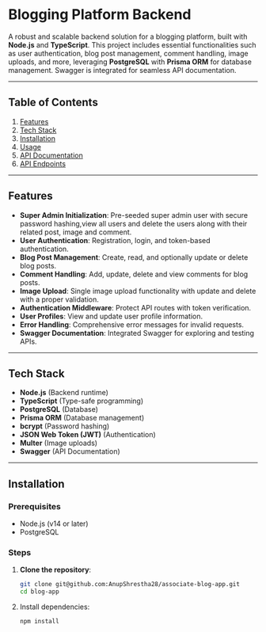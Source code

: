 # Blogging Platform Backend  

A robust and scalable backend solution for a blogging platform, built with **Node.js** and **TypeScript**. This project includes essential functionalities such as user authentication, blog post management, comment handling, image uploads, and more, leveraging **PostgreSQL** with **Prisma ORM** for database management. Swagger is integrated for seamless API documentation.

---

## Table of Contents  

1. [Features](#features)  
2. [Tech Stack](#tech-stack)  
3. [Installation](#installation)  
4. [Usage](#usage)  
5. [API Documentation](#api-documentation)  
6. [API Endpoints](#api-endpoints)    

---

## Features  

- **Super Admin Initialization**: Pre-seeded super admin user with secure password hashing,view all users and delete the users along with their related post, image and comment.  
- **User Authentication**: Registration, login, and token-based authentication.  
- **Blog Post Management**: Create, read, and optionally update or delete blog posts.  
- **Comment Handling**: Add, update, delete and view comments for blog posts.  
- **Image Upload**: Single image upload functionality with update and delete with a proper validation.  
- **Authentication Middleware**: Protect API routes with token verification.  
- **User Profiles**: View and update user profile information.  
- **Error Handling**: Comprehensive error messages for invalid requests.  
- **Swagger Documentation**: Integrated Swagger for exploring and testing APIs.  

---

## Tech Stack  

- **Node.js** (Backend runtime)  
- **TypeScript** (Type-safe programming)  
- **PostgreSQL** (Database)  
- **Prisma ORM** (Database management)  
- **bcrypt** (Password hashing)  
- **JSON Web Token (JWT)** (Authentication)  
- **Multer** (Image uploads)  
- **Swagger** (API Documentation)  

---

## Installation  

### Prerequisites  

- Node.js (v14 or later)  
- PostgreSQL  

### Steps  

1. **Clone the repository**:  
   ```bash  
   git clone git@github.com:AnupShrestha28/associate-blog-app.git 
   cd blog-app
   
2. Install dependencies:
   ```bash
   npm install  
